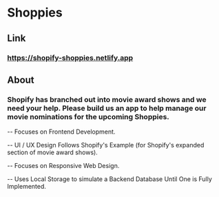 # Shoppies

## Link
### https://shopify-shoppies.netlify.app

## About
### Shopify has branched out into movie award shows and we need your help. Please build us an app to help manage our movie nominations for the upcoming Shoppies.

-- Focuses on Frontend Development. 

-- UI / UX Design Follows Shopify's Example (for Shopify's expanded section of movie award shows).  

-- Focuses on Responsive Web Design. 

-- Uses Local Storage to simulate a Backend Database Until One is Fully Implemented.

